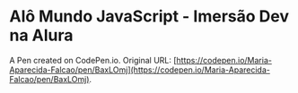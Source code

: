 # Alô Mundo JavaScript - Imersão Dev na Alura

A Pen created on CodePen.io. Original URL: [https://codepen.io/Maria-Aparecida-Falcao/pen/BaxLOmj](https://codepen.io/Maria-Aparecida-Falcao/pen/BaxLOmj).

